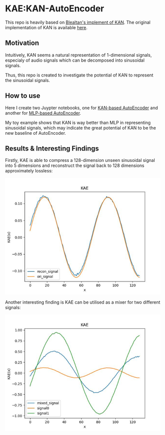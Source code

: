# KAE:KAN-AutoEncoder
This repo is heavily based on [Blealtan's implement of KAN](https://github.com/Blealtan/efficient-kan). The original implementation of KAN is available [here](https://github.com/KindXiaoming/pykan).

## Motivation
Intuitively, KAN seems a natural representation of 1-dimensional signals, especialy of audio signals which can be decomposed into sinusoidal signals.

Thus, this repo is created to investigate the potential of KAN to represent the sinusoidal signals.

## How to use
Here I create two Juypter notebooks, one for [KAN-based AutoEncoder](https://github.com/SekiroRong/KAN-AutoEncoder/blob/main/KAE.ipynb) and another for [MLP-based AutoEncoder](https://github.com/SekiroRong/KAN-AutoEncoder/blob/main/MAE.ipynb).

My toy example shows that KAN is way better than MLP in representing sinusoidal signals, which may indicate the great potential of KAN to be the new baseline of AutoEncoder.

## Results & Interesting Findings
Firstly, KAE is able to compress a 128-dimension unseen sinusoidal signal into 5 dimensions and reconstruct the signal back to 128 dimensions approximately lossless:

![recon_signal.jpg](assets/recon_signal.jpg)

Another interesting finding is KAE can be utilised as a mixer for two different signals:

![mix_signal.jpg](assets/mix_signal.jpg)
